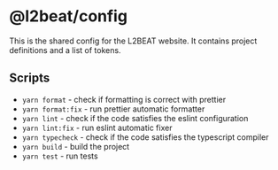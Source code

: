 # @l2beat/config

This is the shared config for the L2BEAT website. It contains project definitions and a list of tokens.

## Scripts

- `yarn format` - check if formatting is correct with prettier
- `yarn format:fix` - run prettier automatic formatter
- `yarn lint` - check if the code satisfies the eslint configuration
- `yarn lint:fix` - run eslint automatic fixer
- `yarn typecheck` - check if the code satisfies the typescript compiler
- `yarn build` - build the project
- `yarn test` - run tests
